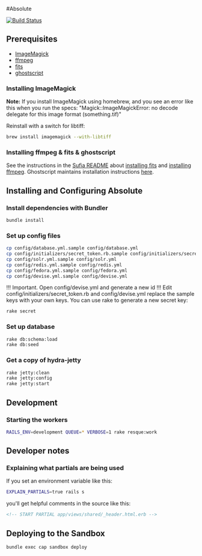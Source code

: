 #Absolute

[![Build Status](https://travis-ci.org/curationexperts/absolute.png?branch=master)](https://travis-ci.org/curationexperts/absolute)

## Prerequisites
* [ImageMagick](http://www.imagemagick.org/)
* [ffmpeg](http://www.ffmpeg.org/)
* [fits](https://code.google.com/p/fits)
* [ghostscript](http://ghostscript.com)


### Installing ImageMagick
**Note:**
If you install ImageMagick using homebrew, and you see an error like this when you run the specs:
"Magick::ImageMagickError: no decode delegate for this image format (something.tif)"

Reinstall with a switch for libtiff:

```bash
brew install imagemagick --with-libtiff
```

### Installing ffmpeg & fits & ghostscript

See the instructions in the [Sufia README]() about [installing fits](https://github.com/projecthydra/sufia#install-fitssh) and [installing ffmpeg](https://github.com/projecthydra/sufia#if-you-want-to-enable-transcoding-of-video-install-ffmpeg-version-10). 
Ghostscript maintains installation instructions [here](http://ghostscript.com/doc/current/Install.htm).

## Installing and Configuring Absolute

### Install dependencies with Bundler

```bash
bundle install
```

### Set up config files
```bash
cp config/database.yml.sample config/database.yml
cp config/initializers/secret_token.rb.sample config/initializers/secret_token.rb
cp config/solr.yml.sample config/solr.yml
cp config/redis.yml.sample config/redis.yml
cp config/fedora.yml.sample config/fedora.yml
cp config/devise.yml.sample config/devise.yml
```
!!! Important. Open config/devise.yml and generate a new id
!!! Edit config/initializers/secret_token.rb and config/devise.yml replace the sample keys with your own keys.  You can use rake to generate a new secret key:

```bash
rake secret
```

### Set up database

```bash
rake db:schema:load
rake db:seed
```

### Get a copy of hydra-jetty
```bash
rake jetty:clean
rake jetty:config
rake jetty:start
```

## Development

### Starting the workers

```bash
RAILS_ENV=development QUEUE=* VERBOSE=1 rake resque:work
```

## Developer notes

### Explaining what partials are being used

If you set an environment variable like this:

```bash
EXPLAIN_PARTIALS=true rails s
```

you'll get helpful comments in the source like this:

```html
<!-- START PARTIAL app/views/shared/_header.html.erb -->
```

## Deploying to the Sandbox

```bash
bundle exec cap sandbox deploy
```
